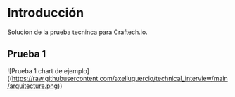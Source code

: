 

# Introducción

Solucion de la prueba tecninca para Craftech.io.

## Prueba 1

![Prueba 1 chart de ejemplo]
((https://raw.githubusercontent.com/axelluguercio/technical_interview/main/arquitecture.png))





